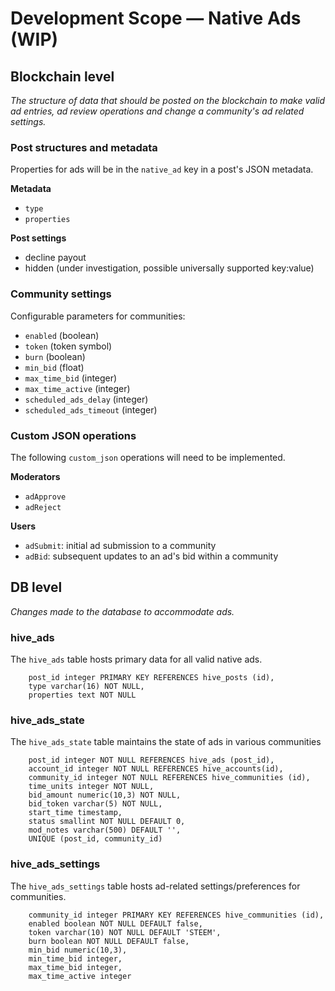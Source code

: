 # Development Scope — Native Ads (WIP)

## Blockchain level

*The structure of data that should be posted on the blockchain to make valid ad entries, ad review operations and change a community's ad related settings.*

### Post structures and metadata

Properties for ads will be in the `native_ad` key in a post's JSON metadata.

**Metadata**

- `type`
- `properties`

**Post settings**

- decline payout
- hidden (under investigation, possible universally supported key:value)


### Community settings

Configurable parameters for communities:

- `enabled` (boolean)
- `token` (token symbol)
- `burn` (boolean)
- `min_bid` (float)
- `max_time_bid` (integer)
- `max_time_active` (integer)
- `scheduled_ads_delay` (integer)
- `scheduled_ads_timeout` (integer)


### Custom JSON operations

The following `custom_json` operations will need to be implemented.

**Moderators**

- `adApprove`
- `adReject`

**Users**

- `adSubmit`: initial ad submission to a community
- `adBid`: subsequent updates to an ad's bid within a community

## DB level

*Changes made to the database to accommodate ads.*

### hive_ads

The `hive_ads` table hosts primary data for all valid native ads.

```
    post_id integer PRIMARY KEY REFERENCES hive_posts (id),
    type varchar(16) NOT NULL,
    properties text NOT NULL

```

### hive_ads_state

The `hive_ads_state` table maintains the state of ads in various communities

```
    post_id integer NOT NULL REFERENCES hive_ads (post_id),
    account_id integer NOT NULL REFERENCES hive_accounts(id),
    community_id integer NOT NULL REFERENCES hive_communities (id),
    time_units integer NOT NULL,
    bid_amount numeric(10,3) NOT NULL,
    bid_token varchar(5) NOT NULL,
    start_time timestamp,
    status smallint NOT NULL DEFAULT 0,
    mod_notes varchar(500) DEFAULT '',
    UNIQUE (post_id, community_id)

```

### hive_ads_settings

The `hive_ads_settings` table hosts ad-related settings/preferences for communities.

```
    community_id integer PRIMARY KEY REFERENCES hive_communities (id),
    enabled boolean NOT NULL DEFAULT false,
    token varchar(10) NOT NULL DEFAULT 'STEEM',
    burn boolean NOT NULL DEFAULT false,
    min_bid numeric(10,3),
    min_time_bid integer,
    max_time_bid integer,
    max_time_active integer

```
